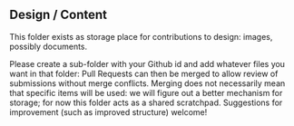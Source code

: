 ## Design / Content

This folder exists as storage place for contributions to design: images, possibly documents.

Please create a sub-folder with your Github id and add whatever files you want in that folder:
Pull Requests can then be merged to allow review of submissions without merge conflicts.
Merging does not necessarily mean that specific items will be used: we will figure out a
better mechanism for storage; for now this folder acts as a shared scratchpad.
Suggestions for improvement (such as improved structure) welcome!

